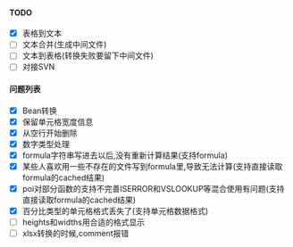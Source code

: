 #### TODO
- [x] 表格到文本
- [ ] 文本合并(生成中间文件)
- [ ] 文本到表格(转换失败要留下中间文件)
- [ ] 对接SVN

#### 问题列表
- [x] Bean转换
- [x] 保留单元格宽度信息
- [x] 从空行开始删除
- [x] 数字类型处理
- [x] formula字符串写进去以后,没有重新计算结果(支持formula)
- [x] 某些人喜欢用一些不存在的文件写到formula里,导致无法计算(支持直接读取formula的cached结果)
- [x] poi对部分函数的支持不完善ISERROR和VSLOOKUP等混合使用有问题(支持直接读取formula的cached结果)
- [x] 百分比类型的单元格格式丢失了(支持单元格数据格式)
- [ ] heights和widths用合适的格式显示
- [ ] xlsx转换的时候,comment报错
